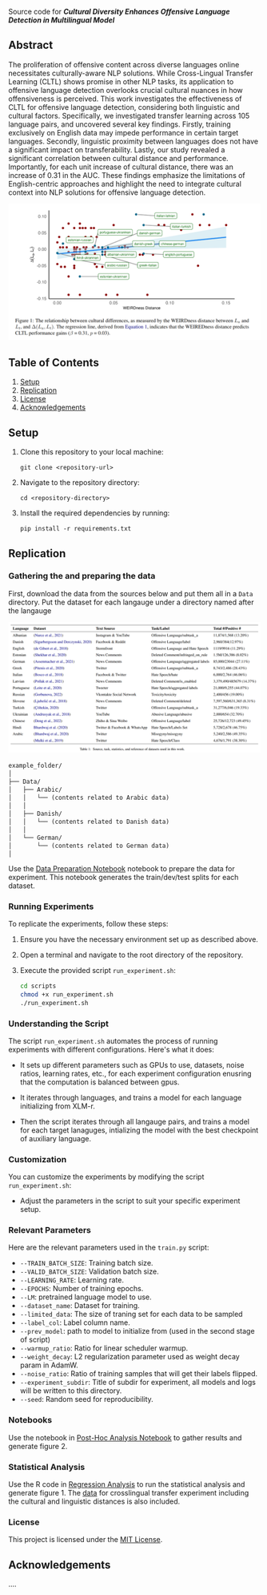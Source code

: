 Source code for _**Cultural Diversity Enhances Offensive Language Detection in Multilingual Model**_

## Abstract
The proliferation of offensive content across diverse languages online necessitates culturally-aware NLP solutions. While Cross-Lingual Transfer Learning (CLTL) shows promise in other NLP tasks, its application to offensive language detection overlooks crucial cultural nuances in how offensiveness is perceived. This work investigates the effectiveness of CLTL for offensive language detection, considering both linguistic and cultural factors. Specifically, we investigated transfer learning across 105 language pairs, and uncovered several key findings. Firstly, training exclusively on English data may impede performance in certain target languages. Secondly, linguistic proximity between languages does not have a significant impact on transferability. Lastly, our study revealed a significant correlation between cultural distance and performance. Importantly, for each unit increase of cultural distance, there was an increase of 0.31 in the AUC. These findings emphasize the limitations of English-centric approaches and highlight the need to integrate cultural context into NLP solutions for offensive language detection.

![Figure 1: comparison of learning dynamics over train and validation set for LoRA and fine-tuning](img/Figure1-crosscultural.png)



## Table of Contents

1. [Setup](#setup)
2. [Replication](#replication)
4. [License](#license)
5. [Acknowledgements](#acknowledgements)

<a name="setup"></a>
## Setup

1. Clone this repository to your local machine:

    ```
    git clone <repository-url>
    ```

2. Navigate to the repository directory:

    ```
    cd <repository-directory>
    ```

3. Install the required dependencies by running:

    ```
    pip install -r requirements.txt
    ```
<a name="replication"></a>
## Replication

### Gathering the and preparing the data

First, download the data from the sources below and put them all in a `Data` directory. Put the dataset for each langauge under a directory named after the langauge



![Data sources table](img/data_table.png)

```
example_folder/
│
├── Data/
│   ├── Arabic/
│   │   └── (contents related to Arabic data)
│   │
│   ├── Danish/
│   │   └── (contents related to Danish data)
│   │
│   └── German/
│       └── (contents related to German data)
│
```

Use the [Data Preparation Notebook](notebooks/data_prep.ipynb)  notebook to prepare the data for experiment. This notebook generates the train/dev/test splits for each dataset.


### Running Experiments

To replicate the experiments, follow these steps:

1. Ensure you have the necessary environment set up as described above.

2. Open a terminal and navigate to the root directory of the repository.

3. Execute the provided script `run_experiment.sh`:

    ```bash
    cd scripts
    chmod +x run_experiment.sh
    ./run_experiment.sh
    ```

### Understanding the Script

The script `run_experiment.sh` automates the process of running experiments with different configurations. Here's what it does:

- It sets up different parameters such as GPUs to use, datasets, noise ratios, learning rates, etc., for each experiment configuration enusring that the computation is balanced between gpus.

- It iterates through languages, and trains a model for each language initializing from XLM-r.

- Then the script iterates through all langauge pairs, and trains a model for each target lanaguges, intializing the model with the best checkpoint of auxiliary language.


### Customization

You can customize the experiments by modifying the script `run_experiment.sh`:

- Adjust the parameters in the script to suit your specific experiment setup.

### Relevant Parameters

Here are the relevant parameters used in the `train.py` script:


- `--TRAIN_BATCH_SIZE`: Training batch size.
- `--VALID_BATCH_SIZE`: Validation batch size.
- `--LEARNING_RATE`: Learning rate.
- `--EPOCHS`: Number of training epochs.
- `--LM`: pretrained language model to use.
- `--dataset_name`: Dataset for training.
- `--limited_data`: The size of traning set for each data to be sampled
- `--label_col`: Label column name.
- `--prev_model`: path to model to initialize from (used in the second stage of script)
- `--warmup_ratio`: Ratio for linear scheduler warmup.
- `--weight_decay`: L2 regularization parameter used as weight decay param in AdamW.
- `--noise_ratio`: Ratio of training samples that will get their labels flipped.
- `--experiment_subdir`: Title of subdir for experiment, all models and logs will be written to this directory.
- `--seed`: Random seed for reproducibility.

### Notebooks

Use the notebook in [Post-Hoc Analysis Notebook](notebooks/pilot_notebook.ipynb) to gather results and generate figure 2.

### Statistical Analysis

Use the R code in [Regression Analysis](stats/regression_analysis.r) to run the statistical analysis and generate figure 1. The [data](stats/delta_15lang.csv) for crosslingual transfer experiment including the cultural and linguistic distances is also included. 



### License

This project is licensed under the [MIT License](LICENSE).

## Acknowledgements

....

